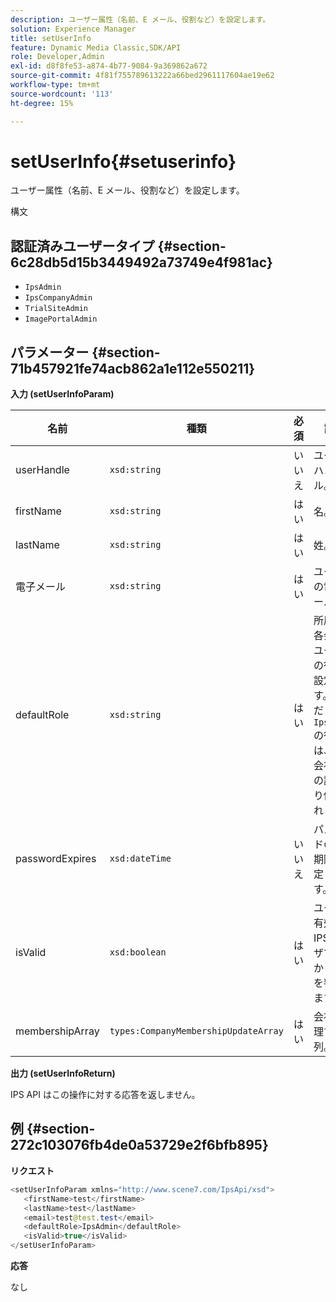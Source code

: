 ```yaml
---
description: ユーザー属性（名前、E メール、役割など）を設定します。
solution: Experience Manager
title: setUserInfo
feature: Dynamic Media Classic,SDK/API
role: Developer,Admin
exl-id: d8f8fe53-a874-4b77-9084-9a369862a672
source-git-commit: 4f81f755789613222a66bed2961117604ae19e62
workflow-type: tm+mt
source-wordcount: '113'
ht-degree: 15%

---
```


# setUserInfo{#setuserinfo}

ユーザー属性（名前、E メール、役割など）を設定します。

構文

## 認証済みユーザータイプ {#section-6c28db5d15b3449492a73749e4f981ac}

* `IpsAdmin`
* `IpsCompanyAdmin`
* `TrialSiteAdmin`
* `ImagePortalAdmin`

## パラメーター {#section-71b457921fe74acb862a1e112e550211}

**入力 (setUserInfoParam)**

| 名前 | 種類 | 必須 | 説明 |
|---|---|---|---|
| userHandle | `xsd:string` | いいえ | ユーザーハンドル。 |
| firstName | `xsd:string` | はい | 名。 |
| lastName | `xsd:string` | はい | 姓。 |
| 電子メール | `xsd:string` | はい | ユーザーの電子メール。 |
| defaultRole | `xsd:string` | はい | 所属する各会社のユーザーの役割を設定します。 ただし、 `IpsAdmin` の役割は、他の会社単位の設定より優先されます。 |
| passwordExpires | `xsd:dateTime` | いいえ | パスワードの有効期限を設定します。 |
| isValid | `xsd:boolean` | はい | ユーザが有効な IPS ユーザであるかどうかを判断します。 |
| membershipArray | `types:CompanyMembershipUpdateArray` | はい | 会社が処理する配列。 |

**出力 (setUserInfoReturn)**

IPS API はこの操作に対する応答を返しません。

## 例 {#section-272c103076fb4de0a53729e2f6bfb895}

**リクエスト**

```java
<setUserInfoParam xmlns="http://www.scene7.com/IpsApi/xsd">
   <firstName>test</firstName>
   <lastName>test</lastName>
   <email>test@test.test</email>
   <defaultRole>IpsAdmin</defaultRole>
   <isValid>true</isValid>
</setUserInfoParam>
```

**応答**

なし
